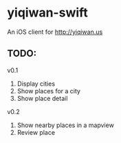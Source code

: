 # yiqiwan-swift
An iOS client for http://yiqiwan.us

## TODO:

v0.1

1. Display cities
2. Show places for a city
3. Show place detail

v0.2

1. Show nearby places in a mapview
2. Review place
